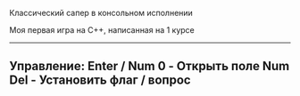Классический сапер в консольном исполнении

Моя первая игра на C++, написанная на 1 курсе

-----------------------------------------------
Управление:
  Enter / Num 0 - Открыть поле
  Num Del     -   Установить флаг / вопрос
-----------------------------------------------
